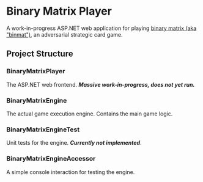 # Binary Matrix Player

A work-in-progress ASP.NET web application for playing [binary matrix (aka "binmat")](https://github.com/DrizzlyBear/binmat_rules),
an adversarial strategic card game.

## Project Structure

### BinaryMatrixPlayer

The ASP.NET web frontend. _**Massive work-in-progress, does not yet run.**_

### BinaryMatrixEngine

The actual game execution engine. Contains the main game logic.

### BinaryMatrixEngineTest

Unit tests for the engine. _**Currently not implemented**_.

### BinaryMatrixEngineAccessor

A simple console interaction for testing the engine.
